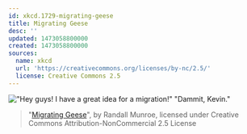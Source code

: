```yaml
---
id: xkcd.1729-migrating-geese
title: Migrating Geese
desc: ''
updated: 1473058800000
created: 1473058800000
sources:
  name: xkcd
  url: 'https://creativecommons.org/licenses/by-nc/2.5/'
  license: Creative Commons 2.5
---
```

!["Hey guys! I have a great idea for a migration!" "Dammit, Kevin."](https://imgs.xkcd.com/comics/migrating_geese.png)
> "[Migrating Geese](https://xkcd.com/1729/)", by Randall Munroe, licensed under Creative Commons Attribution-NonCommercial 2.5 License
